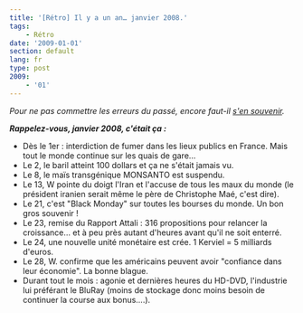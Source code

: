 ```yaml
---
title: '[Rétro] Il y a un an… janvier 2008.'
tags:
    - Rétro
date: '2009-01-01'
section: default
lang: fr
type: post
2009:
    - '01'
---
```


_Pour ne pas commettre les erreurs du passé, encore faut-il [s'en souvenir](/?s=[R%C3%A9tro])._

_**Rappelez-vous, janvier 2008, c'était ça&nbsp;:**_

*   Dès le 1er&nbsp;: interdiction de fumer dans les lieux publics en France. Mais tout le monde continue sur les quais de gare…
*   Le 2, le baril atteint 100 dollars et ça ne s'était jamais vu.
*   Le 8, le maïs transgénique MONSANTO est suspendu.
*   Le 13, W pointe du doigt l'Iran et l'accuse de tous les maux du monde (le président iranien serait même le père de Christophe Maé, c'est dire).
*   Le 21, c'est "Black Monday" sur toutes les bourses du monde. Un bon gros souvenir&nbsp;!
*   Le 23, remise du Rapport Attali&nbsp;: 316 propositions pour relancer la croissance… et à peu près autant d'heures avant qu'il ne soit enterré.
*   Le 24, une nouvelle unité monétaire est crée. 1 Kerviel = 5 milliards d'euros.
*   Le 28, W. confirme que les américains peuvent avoir "confiance dans leur économie". La bonne blague.
*   Durant tout le mois&nbsp;: agonie et dernières heures du HD-DVD, l'industrie lui préférant le BluRay (moins de stockage donc moins besoin de continuer la course aux bonus….).